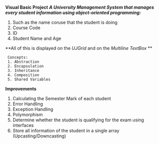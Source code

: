 ****Visual Basic Project****
***A University Management System that manages every student information using object-oriented programming:***
1. Such as the name coruse that the student is doing
2.   Course Code
3.   ID
4.   Student Name and Age

   **All of this is displayed on the *UJGrid* and on the *Multiline TextBox* **

     Concepts:
     1. Abstraction
     2. Encapsulation
     3. Inheritance
     4. Composition
     5. Shared Variables

  **Improvements**
  1. Calculating the Semester Mark of each student
  2. Error Handling
  3. Exception Handling
  4. Polymorphism
  5. Determine whether the student is qualifying for the exam using interfaces
  6. Store all information of the student in a single array (Upcasting/Downcasting)

